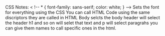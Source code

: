 
CSS Notes:
< !-- * {
  font-family: sans-serif;
  color: white;
} -->
Sets the font for everything using the CSS
You can call HTML Code using the same discriptors they are called in HTML
Body selcts the body
header will select the header
h1 and so on will selet that text
and p will select paragrahs
you can give them names to call specific ones in the html.
